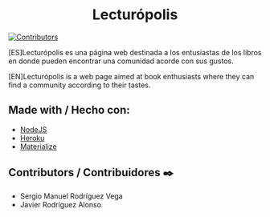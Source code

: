 <h1 align="center"> Lecturópolis </h1>

[![Contributors][contributors-shield]][contributors-url]

<p> [ES]Lecturópolis es una página web destinada a los entusiastas de los libros en donde pueden encontrar una comunidad acorde con sus gustos. </p>
<p> [EN]Lecturópolis is a web page aimed at book enthusiasts where they can find a community according to their tastes. </p>

<h2> Made with / Hecho con: </h2>

* [NodeJS](https://nodejs.org/es/)
* [Heroku](https://www.heroku.com/)
* [Materialize](https://materializecss.com/)

<h2> Contributors / Contribuidores ✒️ </h2>

* Sergio Manuel Rodríguez Vega
* Javier Rodríguez Alonso

<!-- MARKDOWN LINKS & IMAGES -->
<!-- https://www.markdownguide.org/basic-syntax/#reference-style-links -->
[contributors-shield]: https://img.shields.io/github/contributors/othneildrew/Best-README-Template.svg?style=for-the-badge
[contributors-url]: https://github.com/othneildrew/Best-README-Template/graphs/contributors
[forks-shield]: https://img.shields.io/github/forks/othneildrew/Best-README-Template.svg?style=for-the-badge
[forks-url]: https://github.com/othneildrew/Best-README-Template/network/members
[stars-shield]: https://img.shields.io/github/stars/othneildrew/Best-README-Template.svg?style=for-the-badge
[stars-url]: https://github.com/othneildrew/Best-README-Template/stargazers
[issues-shield]: https://img.shields.io/github/issues/othneildrew/Best-README-Template.svg?style=for-the-badge
[issues-url]: https://github.com/othneildrew/Best-README-Template/issues
[license-shield]: https://img.shields.io/github/license/othneildrew/Best-README-Template.svg?style=for-the-badge
[license-url]: https://github.com/othneildrew/Best-README-Template/blob/master/LICENSE.txt
[linkedin-shield]: https://img.shields.io/badge/-LinkedIn-black.svg?style=for-the-badge&logo=linkedin&colorB=555
[linkedin-url]: https://linkedin.com/in/othneildrew
[product-screenshot]: images/screenshot.png
